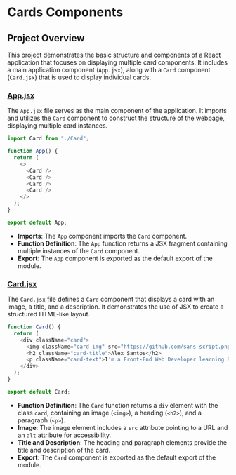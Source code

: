 # Cards Components

## Project Overview

This project demonstrates the basic structure and components of a React application that focuses on displaying multiple card components. It includes a main application component (`App.jsx`), along with a `Card` component (`Card.jsx`) that is used to display individual cards.

### [App.jsx](./src/App.jsx)

The `App.jsx` file serves as the main component of the application. It imports and utilizes the `Card` component to construct the structure of the webpage, displaying multiple card instances.

```javascript
import Card from "./Card";

function App() {
  return (
    <>
      <Card />
      <Card />
      <Card />
      <Card />
    </>
  );
}

export default App;
```

- **Imports**: The `App` component imports the `Card` component.
- **Function Definition**: The `App` function returns a JSX fragment containing multiple instances of the `Card` component.
- **Export**: The `App` component is exported as the default export of the module.

### [Card.jsx](./src/Card.jsx)

The `Card.jsx` file defines a `Card` component that displays a card with an image, a title, and a description. It demonstrates the use of JSX to create a structured HTML-like layout.

```javascript
function Card() {
  return (
    <div className="card">
      <img className="card-img" src="https://github.com/sans-script.png" alt="profile picture" />
      <h2 className="card-title">Alex Santos</h2>
      <p className="card-text">I'm a Front-End Web Developer learning React</p>
    </div>
  );
}

export default Card;
```

- **Function Definition**: The `Card` function returns a `div` element with the class `card`, containing an image (`<img>`), a heading (`<h2>`), and a paragraph (`<p>`).
- **Image**: The image element includes a `src` attribute pointing to a URL and an `alt` attribute for accessibility.
- **Title and Description**: The heading and paragraph elements provide the title and description of the card.
- **Export**: The `Card` component is exported as the default export of the module.
